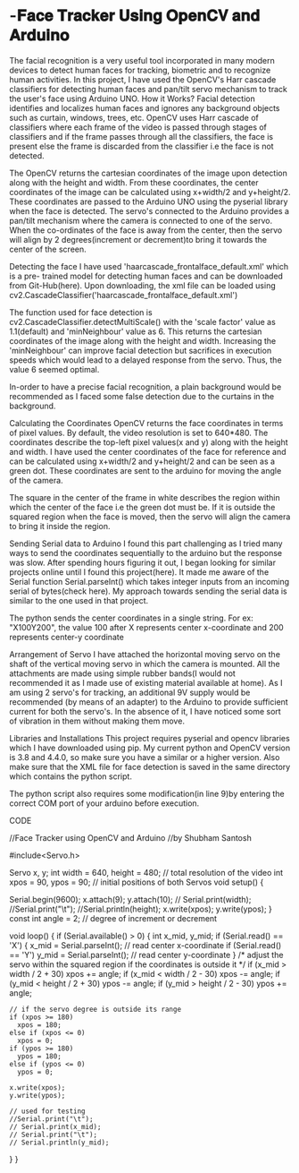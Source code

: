 # -𝐅𝐚𝐜𝐞 𝐓𝐫𝐚𝐜𝐤𝐞𝐫 𝐔𝐬𝐢𝐧𝐠 𝐎𝐩𝐞𝐧𝐂𝐕 𝐚𝐧𝐝 𝐀𝐫𝐝𝐮𝐢𝐧𝐨
The facial recognition is a very useful tool incorporated in many modern devices to detect human faces for tracking, biometric and to recognize human activities. In this project, I have used the OpenCV's Harr cascade classifiers for detecting human faces and pan/tilt servo mechanism to track the user's face using Arduino UNO.
How it Works?
Facial detection identifies and localizes human faces and ignores any background objects such as curtain, windows, trees, etc. OpenCV uses Harr cascade of classifiers where each frame of the video is passed through stages of classifiers and if the frame passes through all the classifiers, the face is present else the frame is discarded from the classifier i.e the face is not detected.

The OpenCV returns the cartesian coordinates of the image upon detection along with the height and width. From these coordinates, the center coordinates of the image can be calculated using x+width/2 and y+height/2. These coordinates are passed to the Arduino UNO using the pyserial library when the face is detected. The servo's connected to the Arduino provides a pan/tilt mechanism where the camera is connected to one of the servo. When the co-ordinates of the face is away from the center, then the servo will align by 2 degrees(increment or decrement)to bring it towards the center of the screen.

Detecting the face
I have used 'haarcascade_frontalface_default.xml' which is a pre- trained model for detecting human faces and can be downloaded from Git-Hub(here). Upon downloading, the xml file can be loaded using cv2.CascadeClassifier('haarcascade_frontalface_default.xml')

The function used for face detection is cv2.CascadeClassifier.detectMultiScale() with the 'scale factor' value as 1.1(default) and 'minNeighbour' value as 6. This returns the cartesian coordinates of the image along with the height and width. Increasing the 'minNeighbour' can improve facial detection but sacrifices in execution speeds which would lead to a delayed response from the servo. Thus, the value 6 seemed optimal.

In-order to have a precise facial recognition, a plain background would be recommended as I faced some false detection due to the curtains in the background.

Calculating the Coordinates
OpenCV returns the face coordinates in terms of pixel values. By default, the video resolution is set to 640*480. The coordinates describe the top-left pixel values(x and y) along with the height and width. I have used the center coordinates of the face for reference and can be calculated using x+width/2 and y+height/2 and can be seen as a green dot. These coordinates are sent to the arduino for moving the angle of the camera.

The square in the center of the frame in white describes the region within which the center of the face i.e the green dot must be. If it is outside the squared region when the face is moved, then the servo will align the camera to bring it inside the region.

Sending Serial data to Arduino
I found this part challenging as I tried many ways to send the coordinates sequentially to the arduino but the response was slow. After spending hours figuring it out, I began looking for similar projects online until I found this project(here). It made me aware of the Serial function Serial.parseInt() which takes integer inputs from an incoming serial of bytes(check here). My approach towards sending the serial data is similar to the one used in that project.

The python sends the center coordinates in a single string. For ex: "X100Y200", the value 100 after X represents center x-coordinate and 200 represents center-y coordinate

Arrangement of Servo
I have attached the horizontal moving servo on the shaft of the vertical moving servo in which the camera is mounted. All the attachments are made using simple rubber bands(I would not recommended it as I made use of existing material available at home).
As I am using 2 servo's for tracking, an additional 9V supply would be recommended (by means of an adapter) to the Arduino to provide sufficient current for both the servo's. In the absence of it, I have noticed some sort of vibration in them without making them move.

Libraries and Installations
This project requires pyserial and opencv libraries which I have downloaded using pip. My current python and OpenCV version is 3.8 and 4.4.0, so make sure you have a similar or a higher version. Also make sure that the XML file for face detection is saved in the same directory which contains the python script.

The python script also requires some modification(in line 9)by entering the correct COM port of your arduino before execution.


CODE

//Face Tracker using OpenCV and Arduino
//by Shubham Santosh

#include<Servo.h>

Servo x, y;
int width = 640, height = 480;  // total resolution of the video
int xpos = 90, ypos = 90;  // initial positions of both Servos
void setup() {

  Serial.begin(9600);
  x.attach(9);
  y.attach(10);
  // Serial.print(width);
  //Serial.print("\t");
  //Serial.println(height);
  x.write(xpos);
  y.write(ypos);
}
const int angle = 2;   // degree of increment or decrement

void loop() {
  if (Serial.available() > 0)
  {
    int x_mid, y_mid;
    if (Serial.read() == 'X')
    {
      x_mid = Serial.parseInt();  // read center x-coordinate
      if (Serial.read() == 'Y')
        y_mid = Serial.parseInt(); // read center y-coordinate
    }
    /* adjust the servo within the squared region if the coordinates
        is outside it
    */
    if (x_mid > width / 2 + 30)
      xpos += angle;
    if (x_mid < width / 2 - 30)
      xpos -= angle;
    if (y_mid < height / 2 + 30)
      ypos -= angle;
    if (y_mid > height / 2 - 30)
      ypos += angle;


    // if the servo degree is outside its range
    if (xpos >= 180)
      xpos = 180;
    else if (xpos <= 0)
      xpos = 0;
    if (ypos >= 180)
      ypos = 180;
    else if (ypos <= 0)
      ypos = 0;

    x.write(xpos);
    y.write(ypos);

    // used for testing
    //Serial.print("\t");
    // Serial.print(x_mid);
    // Serial.print("\t");
    // Serial.println(y_mid);
  }
}

